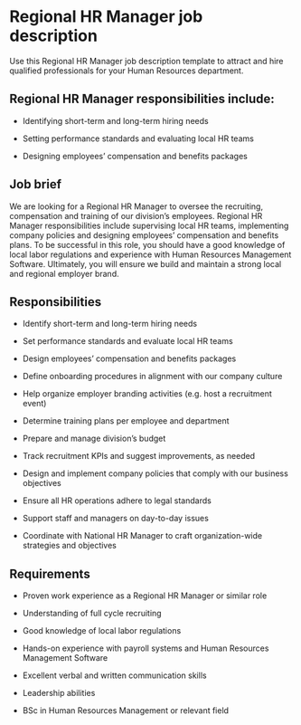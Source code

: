 # Regional HR Manager job description
Use this Regional HR Manager job description template to attract and hire qualified professionals for your Human Resources department.


## Regional HR Manager responsibilities include:
* Identifying short-term and long-term hiring needs

* Setting performance standards and evaluating local HR teams

* Designing employees’ compensation and benefits packages


## Job brief

We are looking for a Regional HR Manager to oversee the recruiting, compensation and training of our division’s employees.
Regional HR Manager responsibilities include supervising local HR teams, implementing company policies and designing employees’ compensation and benefits plans. To be successful in this role, you should have a good knowledge of local labor regulations and experience with Human Resources Management Software.
Ultimately, you will ensure we build and maintain a strong local and regional employer brand.


## Responsibilities

* Identify short-term and long-term hiring needs

* Set performance standards and evaluate local HR teams

* Design employees’ compensation and benefits packages

* Define onboarding procedures in alignment with our company culture

* Help organize employer branding activities (e.g. host a recruitment event)

* Determine training plans per employee and department

* Prepare and manage division’s budget

* Track recruitment KPIs and suggest improvements, as needed

* Design and implement company policies that comply with our business objectives

* Ensure all HR operations adhere to legal standards

* Support staff and managers on day-to-day issues

* Coordinate with National HR Manager to craft organization-wide strategies and objectives


## Requirements

* Proven work experience as a Regional HR Manager or similar role

* Understanding of full cycle recruiting

* Good knowledge of local labor regulations

* Hands-on experience with payroll systems and Human Resources Management Software

* Excellent verbal and written communication skills

* Leadership abilities

* BSc in Human Resources Management or relevant field

